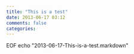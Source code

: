 ```yaml
---
title: "This is a test"
date: 2013-06-17 03:12
comments: false
categories:
---
```

EOF 
echo "2013-06-17-This-is-a-test.markdown"
